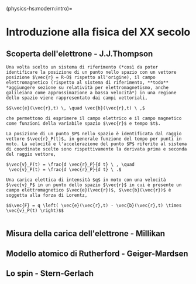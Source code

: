 (physics-hs:modern:intro)=
# Introduzione alla fisica del XX secolo

## Scoperta dell'elettrone - J.J.Thompson

```{exercise} Moto di una carica in un campo elettromagnetico uniforme stazionario
Una volta scelto un sistema di riferimento (*così da poter identificare la posizione di un punto nello spazio con un vettore posizione $\vec{r} = R-O$ rispetto all'origine), il campo elettromagnetico (rispetto al sistema di riferimento, **todo** *aggiungere sezione su relatività per elettromagnetismo, anche galileiana come approssimazione a bassa velocità*) in una regione dello spazio viene rappresentato dai campi vettoriali, 

$$\vec{e}(\vec{r},t) \, \quad \vec{b}(\vec{r},t) \ ,$

che permettono di esprimere il campo elettrico e il campo magnetico come funzioni della variabile spazio $\vec{r}$ e tempo $t$.

La posizione di un punto $P$ nello spazio è identificata dal raggio vettore $\vec{r}_P(t)$, in generale funzione del tempo per punti in moto. La velocità e l'accelerazione del punto $P$ riferite al sistema di coordinate scelto sono rispettivamente la derivata prima e seconda del raggio vettore,

$\vec{v}_P(t) = \frac{d \vec{r}_P}{d t} \ , \quad
 \vec{v}_P(t) = \frac{d \vec{r}_P}{d t} \ .$

Una carica elettica di intensità $q$ in moto con una velocità $\vec{v}_P$ in un punto dello spazio $\vec{r}$ in cui è presente un campo elettromagnetico $\vec{e}(\vec{r})$, $\vec{b}(\vec{r})$ è soggetta alla forza di Lorentz,

$$\vec{F} = q \left( \vec{e}(\vec{r},t) - \vec{b}(\vec{r},t) \times \vec{v}_P(t) \right)$$


```


## Misura della carica dell'elettrone - Millikan

## Modello atomico di Rutherford - Geiger-Mardsen

## Lo spin - Stern-Gerlach



